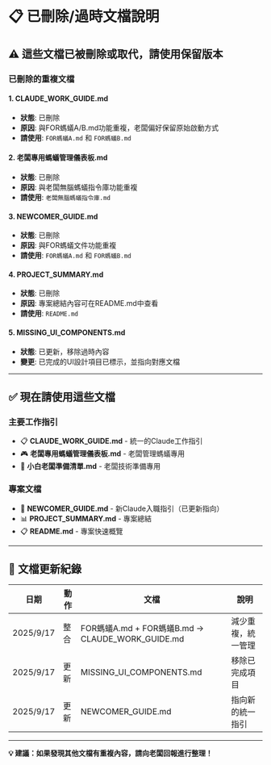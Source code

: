 # 📋 已刪除/過時文檔說明

## ⚠️ 這些文檔已被刪除或取代，請使用保留版本

### **已刪除的重複文檔**

#### **1. CLAUDE_WORK_GUIDE.md**
- **狀態**: 已刪除
- **原因**: 與FOR螞蟻A/B.md功能重複，老闆偏好保留原始啟動方式
- **請使用**: `FOR螞蟻A.md` 和 `FOR螞蟻B.md`

#### **2. 老闆專用螞蟻管理儀表板.md**
- **狀態**: 已刪除
- **原因**: 與老闆無腦螞蟻指令庫功能重複
- **請使用**: `老闆無腦螞蟻指令庫.md`

#### **3. NEWCOMER_GUIDE.md**
- **狀態**: 已刪除
- **原因**: 與FOR螞蟻文件功能重複
- **請使用**: `FOR螞蟻A.md` 和 `FOR螞蟻B.md`

#### **4. PROJECT_SUMMARY.md**
- **狀態**: 已刪除
- **原因**: 專案總結內容可在README.md中查看
- **請使用**: `README.md`

#### **5. MISSING_UI_COMPONENTS.md**
- **狀態**: 已更新，移除過時內容
- **變更**: 已完成的UI設計項目已標示，並指向對應文檔

---

## ✅ **現在請使用這些文檔**

### **主要工作指引**
- 📋 **CLAUDE_WORK_GUIDE.md** - 統一的Claude工作指引
- 🎮 **老闆專用螞蟻管理儀表板.md** - 老闆管理螞蟻專用
- 📝 **小白老闆準備清單.md** - 老闆技術準備專用

### **專案文檔**
- 📖 **NEWCOMER_GUIDE.md** - 新Claude入職指引（已更新指向）
- 📊 **PROJECT_SUMMARY.md** - 專案總結
- 📋 **README.md** - 專案快速概覽

---

## 🔄 **文檔更新紀錄**

| 日期 | 動作 | 文檔 | 說明 |
|------|------|------|------|
| 2025/9/17 | 整合 | FOR螞蟻A.md + FOR螞蟻B.md → CLAUDE_WORK_GUIDE.md | 減少重複，統一管理 |
| 2025/9/17 | 更新 | MISSING_UI_COMPONENTS.md | 移除已完成項目 |
| 2025/9/17 | 更新 | NEWCOMER_GUIDE.md | 指向新的統一指引 |

---

**💡 建議：如果發現其他文檔有重複內容，請向老闆回報進行整理！**